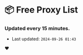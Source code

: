 # :package: Free Proxy List
### Updated every 15 minutes.

- Last updated: `2024-09-26 01:43`

:heart:
